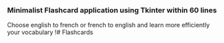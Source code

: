 ### Minimalist Flashcard application using Tkinter within 60 lines

Choose english to french or french to english and learn more efficiently your vocabulary !#   F l a s h c a r d s  
 